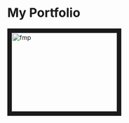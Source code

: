 # My Portfolio 
<a href="https://youtu.be/IXZNF-teTxM?si=uSEuzeVYj_ZAYARn
" target="_blank"><img src="https://youtu.be/IXZNF-teTxM?si=uSEuzeVYj_ZAYARn/0.jpg" 
alt="fmp" width="240" height="180" border="10" /></a>
